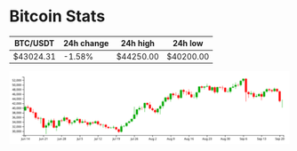 # Bitcoin Stats

BTC/USDT|24h change|24h high|24h low|
|---|---|---|---|
|$43024.31|-1.58%|$44250.00|$40200.00|

<img src="./chart.svg">
